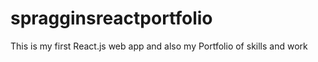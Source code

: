 # spragginsreactportfolio
This is my first React.js web app and also my Portfolio of skills and work
